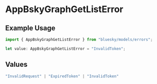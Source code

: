 # AppBskyGraphGetListError

## Example Usage

```typescript
import { AppBskyGraphGetListError } from "bluesky/models/errors";

let value: AppBskyGraphGetListError = "InvalidToken";
```

## Values

```typescript
"InvalidRequest" | "ExpiredToken" | "InvalidToken"
```